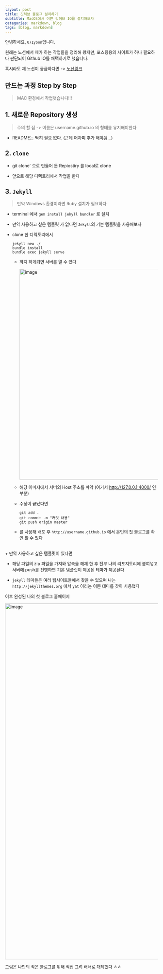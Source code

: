 ```yaml
---
layout: post
title: 깃허브 블로그 설치하기
subtitle: MacOS에서 이쁜 깃허브 IO를 설치해보자
categories: markdown, blog
tags: [blog, markdown]
---
```


안녕하세요, `071yoon`입니다.

원래는 노션에서 제가 하는 작업들을 정리해 왔지만, 포스팅용의 사이트가 하나 필요하다 판단되어 Github IO를 채택하기로 했습니다.

혹시라도 제 노션이 궁금하다면 -> [노션링크](https://yeonggi.notion.site/YeongGi-s-Scratch-9085f2628b87451a9e19e655c9c5bd5e "영기의 노션 링크")


## 만드는 과정 **Step by Step**
> MAC 환경에서 작업햇습니다!!!

## 1. 새로운 Repository 생성
> 주의 할 점 -> 이름은 username.github.io 의 형태를 유지해야한다

+ README는 딱히 필요 없다. (근데 어차피 추가 해야됨...)


## 2. `clone`
+ git clone` 으로 만들어 둔 Repiostiry 를 local로 clone

+ 앞으로 해당 디렉토리에서 작업을 한다

## 3. `Jekyll`
> 만약 Windows 환경이라면 Ruby 설치가 필요하다

+ terminal 에서 `gem install jekyll bundler` 로 설치
 
+ 만약 사용하고 싶은 템플릿 가 없다면 `Jekyll`의 기본 템플릿을 사용해보자

+ clone 한 디렉토리에서
  
	```shell
	jekyll new ./
	bundle install 
	bundle exec jekyll serve
	```

  + 까지 하게되면 서버를 열 수 있다

	<img width="695" alt="image" src="https://user-images.githubusercontent.com/66371206/149091259-85fb91e9-e480-4e0d-a521-559517d5c2a3.png">

  + 해당 이미지에서 서버의 Host 주소를 파악 (여기서 http://127.0.0.1:4000/ 인 부분)

  + 수정이 끝났다면
	
	```shell
	git add .
	git commit -m "커밋 내용"
	git push origin master
	```
	
  + 를 사용해 배포 후 ` http://username.github.io ` 에서 본인의 첫 블로그를 확인 할 수 있다

<br>
+ 만약 사용하고 싶은 템플릿이 있다면
		
  + 해당 파일의 zip 파일을 가져와 압축을 해제 한 후 전부 나의 리포지토리에 붙여넣고 서버에 push를 진행하면 기본 템플릿이 제공된 테마가 제공된다

  + `jekyll` 테마들은 여러 웹사이트들에서 찾을 수 있으며 나는 ` http://jekyllthemes.org ` 에서 `yat` 이라는 이쁜 테마를 찾아 사용했다



이후 완성된 나의 첫 블로그 홈페이지

<img width="1173" alt="image" src="https://user-images.githubusercontent.com/66371206/149092791-01744bdf-8432-4e97-9f1c-522fcac07fe2.png">

그림은 나만의 작은 블로그를 위해 직접 그려 배너로 대체했다 ㅎㅎ